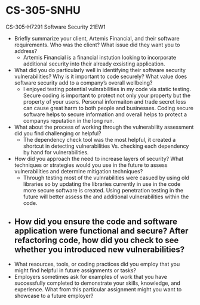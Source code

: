 # CS-305-SNHU
CS-305-H7291 Software Security 21EW1
- Briefly summarize your client, Artemis Financial, and their software requirements. Who was the client? What issue did they want you to address?
  - Artemis Financial is a financial instution looking to incorporate additional security into their already exsisting application.
- What did you do particularly well in identifying their software security vulnerabilities? Why is it important to code securely? What value does software security add to a company’s overall wellbeing?
  - I enjoyed testing potential vulnrabilities in my code via static testing. Secure coding is important to protect not only your property but the property of your users. Personal informaiton and trade secret loss can cause great harm to both people and businesses. Coding secure software helps to secure information and overall helps to protect a companys reputation in the long run. 
- What about the process of working through the vulnerability assessment did you find challenging or helpful?
  - The dependency check tool was the most helpful, it created a shortcut in detecting vulnerabilities Vs. checking each dependency by hand for vulnerabilities.
- How did you approach the need to increase layers of security? What techniques or strategies would you use in the future to assess vulnerabilities and determine mitigation techniques?
  - Through testing most of the vulnrabilities were casued by using old libraries so by updating the libraries currently in use in the code more secure software is created. Using  penetration testing in the future will better assess the and additional vulnerabilities within the code.
- How did you ensure the code and software application were functional and secure? After refactoring code, how did you check to see whether you introduced new vulnerabilities?
  - 
- What resources, tools, or coding practices did you employ that you might find helpful in future assignments or tasks?
- Employers sometimes ask for examples of work that you have successfully completed to demonstrate your skills, knowledge, and experience. What from this particular assignment might you want to showcase to a future employer?
